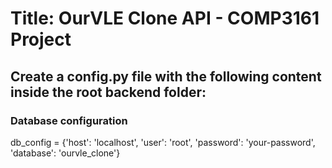 # Title: OurVLE Clone API - COMP3161 Project

## Create a config.py file with the following content inside the root backend folder:

### Database configuration

db_config = {'host': 'localhost', 'user': 'root', 'password': 'your-password', 'database': 'ourvle_clone'}